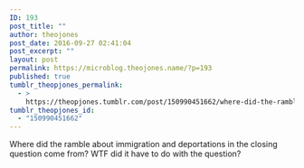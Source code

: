 ```yaml
---
ID: 193
post_title: ""
author: theojones
post_date: 2016-09-27 02:41:04
post_excerpt: ""
layout: post
permalink: https://microblog.theojones.name/?p=193
published: true
tumblr_theopjones_permalink:
  - >
    https://theopjones.tumblr.com/post/150990451662/where-did-the-ramble-about-immigration-and
tumblr_theopjones_id:
  - "150990451662"
---
```

<p>Where did the ramble about immigration and deportations in the closing question come from? WTF did it have to do with the question?</p>
